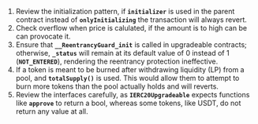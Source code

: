 1. Review the initialization pattern, if **`initializer`** is used in the parent contract instead of **`onlyInitializing`** the transaction will always revert.
2. Check overflow when price is calulated, if the amount is to high can be can provocate it.
3. Ensure that **`__ReentrancyGuard_init`** is called in upgradeable contracts; otherwise, **`_status`** will remain at its default value of 0 instead of 1 (**`NOT_ENTERED`**), rendering the reentrancy protection ineffective.
4. If a token is meant to be burned after withdrawing liquidity (LP) from a pool, and **`totalSupply()`** is used. This would allow them to attempt to burn more tokens than the pool actually holds and will reverts.
5. Review the interfaces carefully, as **`IERC20Upgradeable`** expects functions like **`approve`** to return a bool, whereas some tokens, like USDT, do not return any value at all.
